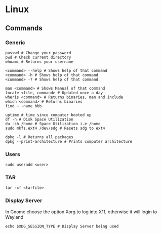 # Linux 

## Commands

### Generic
```
passwd # Change your password
pwd # Check current directory
whoami # Returns your username

<command> --help # Shows help of that command
<command> -h # Shows help of that command
<command> -? # Shows help of that command

man <command> # Shows Manual of that command
locate <file, command> # Updated once a day
wheris <command> # Returns binaries, man and include
which <command> # Returns binaries
find ~ -name bbb

uptime # time since computer booted up
df -h # Disk Space Utilization
du -sh /home # Space Utilization i.e /home
sudo mkfs.ext4 /dev/sdg # Resets sdg to ext4

dpkg -l # Returns all packages
dpkg --print-architecture # Prints computer architecture
```

### Users
```
sudo useradd <user>
```

### TAR
```
tar -xf <tarfile>
```

### Display Server
In Gnome choose the option Xorg to log into X11, otherwise it will login
to Wayland

```
echo $XDG_SESSION_TYPE # Display Server being used
```
